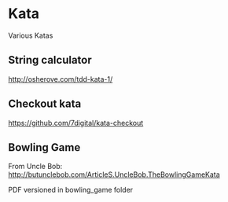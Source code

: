# Kata
Various Katas

## String calculator
http://osherove.com/tdd-kata-1/

## Checkout kata
https://github.com/7digital/kata-checkout

## Bowling Game
From Uncle Bob: http://butunclebob.com/ArticleS.UncleBob.TheBowlingGameKata

PDF versioned in bowling_game folder
